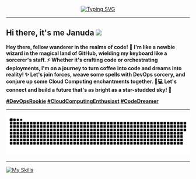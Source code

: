 <p align="center">
<a href="https://github.com/itzzjb?tab=repositories"><img src="https://readme-typing-svg.demolab.com?font=Fira+Code&pause=0&color=F7F7F7&center=true&vCenter=true&width=500&height=30&lines=%F0%9F%8C%B1+Coder + in + the + land + of + ones + and + zeros+%F0%9F%8C%B1;%F0%9F%8C%B1+Forever + curious, forever + clueless!+%F0%9F%8C%B1" alt="Typing SVG" /></a>
</p>

---

<!--<img align="right" alt="Chill gif" src="https://github.com/itzzjb/itzzjb/assets/95894819/1f294467-ceaf-4140-a7db-26c319d7b915" width="360" height="190" />-->

## Hi there, it's me Januda <img src="https://media.giphy.com/media/hvRJCLFzcasrR4ia7z/giphy.gif" width="25px"> 

**Hey there, fellow wanderer in the realms of code! 🚀 
I'm like a newbie wizard in the magical land of GitHub, 
wielding my keyboard like a sorcerer's staff. ⚡️ 
Whether it's crafting code or orchestrating deployments,
I'm on a journey to turn coffee into code and dreams into reality! ✨ 
Let's join forces, weave some spells with DevOps sorcery,
and conjure up some Cloud Computing enchantments together. 🎩💻 
Let's connect and build a future that's as bright as a star-studded sky! 🌟**

**[#DevOpsRookie]() [#CloudComputingEnthusiast]() [#CodeDreamer]()**

---

<picture>
  <source media="(prefers-color-scheme: dark)" srcset="https://raw.githubusercontent.com/itzzjb/itzzjb/output/github-contribution-grid-snake-dark.svg">
  <source media="(prefers-color-scheme: light)" srcset="https://raw.githubusercontent.com/itzzjb/itzzjb/output/github-contribution-grid-snake.svg">
  <img alt="github contribution grid snake animation" src="https://raw.githubusercontent.com/itzzjb/itzzjb/output/github-contribution-grid-snake.svg">
</picture>

---

[![My Skills](https://skillicons.dev/icons?i=html,css,js,php,r,c,java,py,go,figma,spring,postman,maven,mysql,postgres,git,androidstudio,gradle,flutter,swift,mongo,express,react,nodejs,ts,md,npm,docker,githubactions,aws)](https://skillicons.dev)





